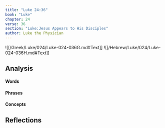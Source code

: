 ```yaml
---
title: "Luke 24:36"
book: "Luke"
chapter: 24
verse: 36
section: "Luke:Jesus Appears to His Disciples"
author: Luke the Physician
---
```

![[/Greek/Luke/024/Luke-024-036G.md#Text]]
![[/Hebrew/Luke/024/Luke-024-036H.md#Text]]

## Analysis

#### Words

#### Phrases

#### Concepts

## Reflections
